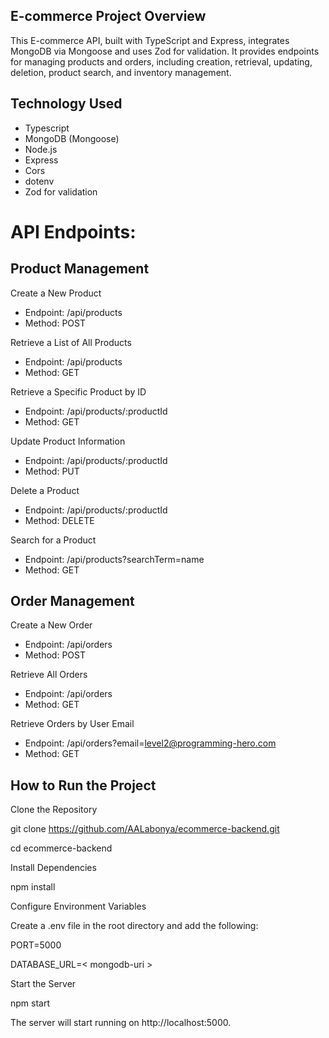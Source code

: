 ## E-commerce Project Overview

This E-commerce API, built with TypeScript and Express, integrates MongoDB via Mongoose and uses Zod for validation. It provides endpoints for managing products and orders, including creation, retrieval, updating, deletion, product search, and inventory management.

## Technology Used

-   Typescript
-   MongoDB (Mongoose)
-   Node.js
-   Express
-   Cors
-   dotenv
-   Zod for validation

# API Endpoints:

## Product Management

Create a New Product

-   Endpoint: /api/products
-   Method: POST

Retrieve a List of All Products

-   Endpoint: /api/products
-   Method: GET

Retrieve a Specific Product by ID

-   Endpoint: /api/products/:productId
-   Method: GET

Update Product Information

-   Endpoint: /api/products/:productId
-   Method: PUT

Delete a Product

-   Endpoint: /api/products/:productId
-   Method: DELETE

Search for a Product

-   Endpoint: /api/products?searchTerm=name
-   Method: GET

## Order Management

Create a New Order

-   Endpoint: /api/orders
-   Method: POST

Retrieve All Orders

-   Endpoint: /api/orders
-   Method: GET

Retrieve Orders by User Email

-   Endpoint: /api/orders?email=level2@programming-hero.com
-   Method: GET

## How to Run the Project

Clone the Repository

git clone https://github.com/AALabonya/ecommerce-backend.git

cd ecommerce-backend

Install Dependencies

npm install

Configure Environment Variables

Create a .env file in the root directory and add the following:

PORT=5000

DATABASE_URL=< mongodb-uri >

Start the Server

npm start

The server will start running on http://localhost:5000.
